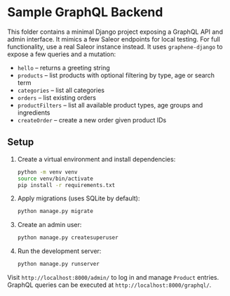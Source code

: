 # Sample GraphQL Backend

This folder contains a minimal Django project exposing a GraphQL API and admin interface.
It mimics a few Saleor endpoints for local testing. For full functionality, use a real Saleor instance instead.
It uses `graphene-django` to expose a few queries and a mutation:

* `hello` – returns a greeting string
* `products` – list products with optional filtering by type, age or search term
* `categories` – list all categories
* `orders` – list existing orders
* `productFilters` – list all available product types, age groups and ingredients
* `createOrder` – create a new order given product IDs

## Setup

1. Create a virtual environment and install dependencies:
   ```bash
   python -m venv venv
   source venv/bin/activate
   pip install -r requirements.txt
   ```
2. Apply migrations (uses SQLite by default):
   ```bash
   python manage.py migrate
   ```
3. Create an admin user:
   ```bash
   python manage.py createsuperuser
   ```
4. Run the development server:
   ```bash
   python manage.py runserver
   ```

Visit `http://localhost:8000/admin/` to log in and manage `Product` entries.
GraphQL queries can be executed at `http://localhost:8000/graphql/`.
